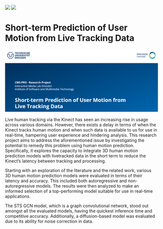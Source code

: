 [![](https://img.shields.io/badge/Technische%20Universit%C3%A4t%20Dresden-%2300305D)](https://tu-dresden.de/)
[![](https://img.shields.io/badge/Interactive%20Media%20Lab%20Dresden-brightgreen)](https://imld.de/)


# Short-term Prediction of User Motion from Live Tracking Data

<img src="Banner_img.png">

Live human tracking via the Kinect has seen an increasing rise in usage across various domains. However, there exists a delay in terms of when the Kinect tracks human motion and when such data is available to us for use in real-time, hampering user experience and hindering analysis. This research project aims to address the aforementioned issue by investigating the potential to remedy this problem using human motion prediction. Specifically, it explores the capacity to integrate 3D human motion prediction models with livetracked data in the short term to reduce the Kinect’s latency between tracking and processing.

Starting with an exploration of the literature and the related work, various 3D human motion prediction models were evaluated in terms of their latency and accuracy. This included both autoregressive and non-autoregressive models. The results were then analyzed to make an informed selection of a top-performing model suitable for use in real-time applications. 

The STS GCN model, which is a graph convolutional network, stood out amongst all the evaluated models, having the quickest inference time and competitive accuracy. Additionally, a diffusion-based model was evaluated due to its ability for noise correction in data.
